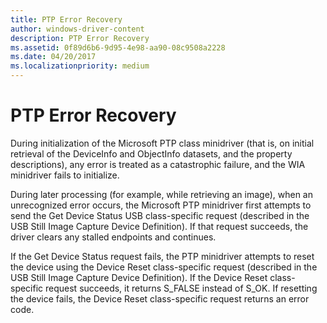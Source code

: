 ```yaml
---
title: PTP Error Recovery
author: windows-driver-content
description: PTP Error Recovery
ms.assetid: 0f89d6b6-9d95-4e98-aa90-08c9508a2228
ms.date: 04/20/2017
ms.localizationpriority: medium
---
```


# PTP Error Recovery





During initialization of the Microsoft PTP class minidriver (that is, on initial retrieval of the DeviceInfo and ObjectInfo datasets, and the property descriptions), any error is treated as a catastrophic failure, and the WIA minidriver fails to initialize.

During later processing (for example, while retrieving an image), when an unrecognized error occurs, the Microsoft PTP minidriver first attempts to send the Get Device Status USB class-specific request (described in the USB Still Image Capture Device Definition). If that request succeeds, the driver clears any stalled endpoints and continues.

If the Get Device Status request fails, the PTP minidriver attempts to reset the device using the Device Reset class-specific request (described in the USB Still Image Capture Device Definition). If the Device Reset class-specific request succeeds, it returns S\_FALSE instead of S\_OK. If resetting the device fails, the Device Reset class-specific request returns an error code.

 

 





